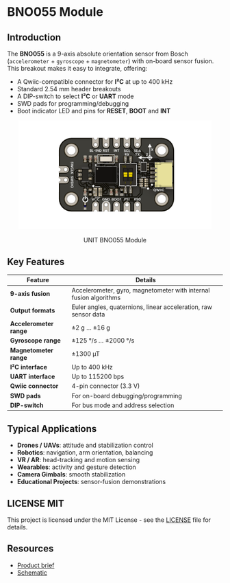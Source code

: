 # **BNO055 Module**

## Introduction
The **BNO055** is a 9-axis absolute orientation sensor from Bosch (`accelerometer` + `gyroscope` + `magnetometer`) with on-board sensor fusion. This breakout makes it easy to integrate, offering:
- A Qwiic-compatible connector for **I²C** at up to 400 kHz  
- Standard 2.54 mm header breakouts  
- A DIP-switch to select **I²C** or **UART** mode  
- SWD pads for programming/debugging  
- Boot indicator LED and pins for **RESET**, **BOOT** and **INT**  

<div align="center">
  <a href="#"><img src="hardware/resources/unit_top_v_0_0_1_ue0092_BNO055.png" width="450px" alt="BNO055"></a>
  <p>UNIT BNO055 Module</p>
</div>


## Key Features
| Feature                 | Details                                                           |
|-------------------------|-------------------------------------------------------------------|
| **9-axis fusion**       | Accelerometer, gyro, magnetometer with internal fusion algorithms |
| **Output formats**      | Euler angles, quaternions, linear acceleration, raw sensor data   |
| **Accelerometer range** | ±2 g … ±16 g                                                      |
| **Gyroscope range**     | ±125 °/s … ±2000 °/s                                              |
| **Magnetometer range**  | ±1300 µT                                                          |
| **I²C interface**       | Up to 400 kHz                                                     |
| **UART interface**      | Up to 115200 bps                                                  |
| **Qwiic connector**     | 4-pin connector (3.3 V)                                           |
| **SWD pads**            | For on-board debugging/programming                                |
| **DIP-switch**          | For bus mode and address selection                                |


## Typical Applications

- **Drones / UAVs**: attitude and stabilization control  
- **Robotics**: navigation, arm orientation, balancing  
- **VR / AR**: head-tracking and motion sensing  
- **Wearables**: activity and gesture detection  
- **Camera Gimbals**: smooth stabilization  
- **Educational Projects**: sensor-fusion demonstrations  

## LICENSE MIT

This project is licensed under the MIT License - see the [LICENSE](LICENSE) file for details.

## Resources

- [Product brief](./bno055_module.pdf)
- [Schematic](./hardware/UE0089-SCH-BNO055-001-T.pdf)

